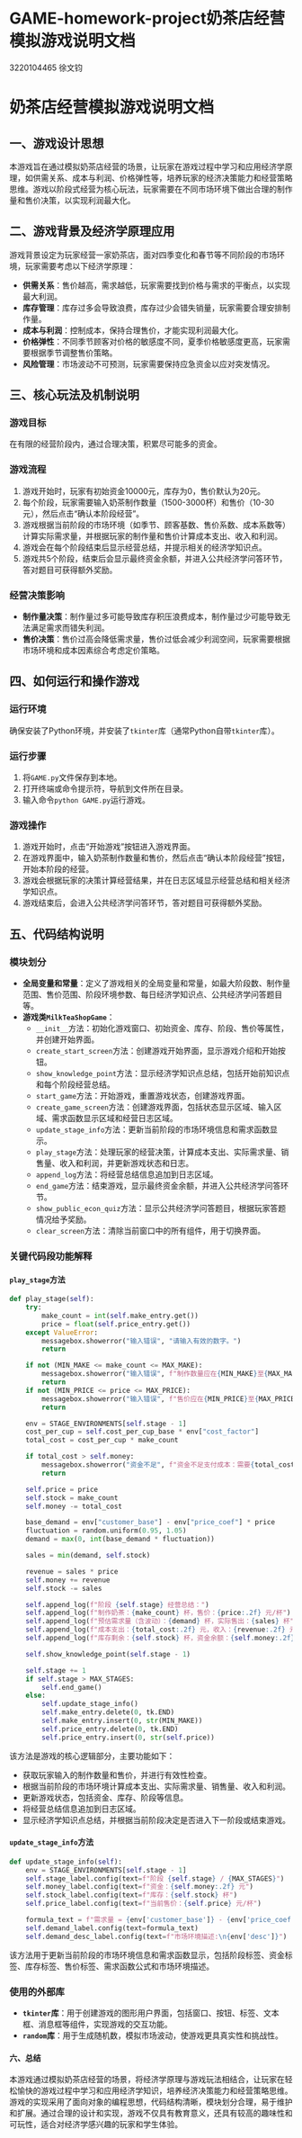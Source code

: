 # GAME-homework-project奶茶店经营模拟游戏说明文档
3220104465 徐文钧
# 奶茶店经营模拟游戏说明文档

## 一、游戏设计思想
本游戏旨在通过模拟奶茶店经营的场景，让玩家在游戏过程中学习和应用经济学原理，如供需关系、成本与利润、价格弹性等，培养玩家的经济决策能力和经营策略思维。游戏以阶段式经营为核心玩法，玩家需要在不同市场环境下做出合理的制作量和售价决策，以实现利润最大化。

## 二、游戏背景及经济学原理应用
游戏背景设定为玩家经营一家奶茶店，面对四季变化和春节等不同阶段的市场环境，玩家需要考虑以下经济学原理：

- **供需关系**：售价越高，需求越低，玩家需要找到价格与需求的平衡点，以实现最大利润。
- **库存管理**：库存过多会导致浪费，库存过少会错失销量，玩家需要合理安排制作量。
- **成本与利润**：控制成本，保持合理售价，才能实现利润最大化。
- **价格弹性**：不同季节顾客对价格的敏感度不同，夏季价格敏感度更高，玩家需要根据季节调整售价策略。
- **风险管理**：市场波动不可预测，玩家需要保持应急资金以应对突发情况。

## 三、核心玩法及机制说明
### 游戏目标
在有限的经营阶段内，通过合理决策，积累尽可能多的资金。

### 游戏流程
1. 游戏开始时，玩家有初始资金10000元，库存为0，售价默认为20元。
2. 每个阶段，玩家需要输入奶茶制作数量（1500-3000杯）和售价（10-30元），然后点击“确认本阶段经营”。
3. 游戏根据当前阶段的市场环境（如季节、顾客基数、售价系数、成本系数等）计算实际需求量，并根据玩家的制作量和售价计算成本支出、收入和利润。
4. 游戏会在每个阶段结束后显示经营总结，并提示相关的经济学知识点。
5. 游戏共5个阶段，结束后会显示最终资金余额，并进入公共经济学问答环节，答对题目可获得额外奖励。

### 经营决策影响
- **制作量决策**：制作量过多可能导致库存积压浪费成本，制作量过少可能导致无法满足需求而错失利润。
- **售价决策**：售价过高会降低需求量，售价过低会减少利润空间，玩家需要根据市场环境和成本因素综合考虑定价策略。

## 四、如何运行和操作游戏
### 运行环境
确保安装了Python环境，并安装了`tkinter`库（通常Python自带`tkinter`库）。

### 运行步骤
1. 将`GAME.py`文件保存到本地。
2. 打开终端或命令提示符，导航到文件所在目录。
3. 输入命令`python GAME.py`运行游戏。

### 游戏操作
1. 游戏开始时，点击“开始游戏”按钮进入游戏界面。
2. 在游戏界面中，输入奶茶制作数量和售价，然后点击“确认本阶段经营”按钮，开始本阶段的经营。
3. 游戏会根据玩家的决策计算经营结果，并在日志区域显示经营总结和相关经济学知识点。
4. 游戏结束后，会进入公共经济学问答环节，答对题目可获得额外奖励。

## 五、代码结构说明
### 模块划分
- **全局变量和常量**：定义了游戏相关的全局变量和常量，如最大阶段数、制作量范围、售价范围、阶段环境参数、每日经济学知识点、公共经济学问答题目等。
- **游戏类`MilkTeaShopGame`**：
  - `__init__`方法：初始化游戏窗口、初始资金、库存、阶段、售价等属性，并创建开始界面。
  - `create_start_screen`方法：创建游戏开始界面，显示游戏介绍和开始按钮。
  - `show_knowledge_point`方法：显示经济学知识点总结，包括开始前知识点和每个阶段经营总结。
  - `start_game`方法：开始游戏，重置游戏状态，创建游戏界面。
  - `create_game_screen`方法：创建游戏界面，包括状态显示区域、输入区域、需求函数显示区域和经营日志区域。
  - `update_stage_info`方法：更新当前阶段的市场环境信息和需求函数显示。
  - `play_stage`方法：处理玩家的经营决策，计算成本支出、实际需求量、销售量、收入和利润，并更新游戏状态和日志。
  - `append_log`方法：将经营总结信息追加到日志区域。
  - `end_game`方法：结束游戏，显示最终资金余额，并进入公共经济学问答环节。
  - `show_public_econ_quiz`方法：显示公共经济学问答题目，根据玩家答题情况给予奖励。
  - `clear_screen`方法：清除当前窗口中的所有组件，用于切换界面。

### 关键代码段功能解释
#### `play_stage`方法
```python
def play_stage(self):
    try:
        make_count = int(self.make_entry.get())
        price = float(self.price_entry.get())
    except ValueError:
        messagebox.showerror("输入错误", "请输入有效的数字。")
        return

    if not (MIN_MAKE <= make_count <= MAX_MAKE):
        messagebox.showerror("输入错误", f"制作数量应在{MIN_MAKE}至{MAX_MAKE}之间。")
        return
    if not (MIN_PRICE <= price <= MAX_PRICE):
        messagebox.showerror("输入错误", f"售价应在{MIN_PRICE}至{MAX_PRICE}元之间。")
        return

    env = STAGE_ENVIRONMENTS[self.stage - 1]
    cost_per_cup = self.cost_per_cup_base * env["cost_factor"]
    total_cost = cost_per_cup * make_count

    if total_cost > self.money:
        messagebox.showerror("资金不足", f"资金不足支付成本：需要{total_cost:.2f}元，当前资金{self.money:.2f}元。")
        return

    self.price = price
    self.stock = make_count
    self.money -= total_cost

    base_demand = env["customer_base"] - env["price_coef"] * price
    fluctuation = random.uniform(0.95, 1.05)
    demand = max(0, int(base_demand * fluctuation))

    sales = min(demand, self.stock)

    revenue = sales * price
    self.money += revenue
    self.stock -= sales

    self.append_log(f"阶段 {self.stage} 经营总结：")
    self.append_log(f"制作奶茶：{make_count} 杯，售价：{price:.2f} 元/杯")
    self.append_log(f"预估需求量（含波动）：{demand} 杯，实际售出：{sales} 杯")
    self.append_log(f"成本支出：{total_cost:.2f} 元，收入：{revenue:.2f} 元")
    self.append_log(f"库存剩余：{self.stock} 杯，资金余额：{self.money:.2f} 元\n")

    self.show_knowledge_point(self.stage - 1)

    self.stage += 1
    if self.stage > MAX_STAGES:
        self.end_game()
    else:
        self.update_stage_info()
        self.make_entry.delete(0, tk.END)
        self.make_entry.insert(0, str(MIN_MAKE))
        self.price_entry.delete(0, tk.END)
        self.price_entry.insert(0, str(self.price))
```
该方法是游戏的核心逻辑部分，主要功能如下：
- 获取玩家输入的制作数量和售价，并进行有效性检查。
- 根据当前阶段的市场环境计算成本支出、实际需求量、销售量、收入和利润。
- 更新游戏状态，包括资金、库存、阶段等信息。
- 将经营总结信息追加到日志区域。
- 显示经济学知识点总结，并根据当前阶段决定是否进入下一阶段或结束游戏。

#### `update_stage_info`方法
```python
def update_stage_info(self):
    env = STAGE_ENVIRONMENTS[self.stage - 1]
    self.stage_label.config(text=f"阶段 {self.stage} / {MAX_STAGES}")
    self.money_label.config(text=f"资金：{self.money:.2f} 元")
    self.stock_label.config(text=f"库存：{self.stock} 杯")
    self.price_label.config(text=f"当前售价：{self.price} 元/杯")

    formula_text = f"需求量 = {env['customer_base']} - {env['price_coef']} × 价格（元）"
    self.demand_label.config(text=formula_text)
    self.demand_desc_label.config(text=f"市场环境描述:\n{env['desc']}")
```
该方法用于更新当前阶段的市场环境信息和需求函数显示，包括阶段标签、资金标签、库存标签、售价标签、需求函数公式和市场环境描述。

### 使用的外部库
- **`tkinter`库**：用于创建游戏的图形用户界面，包括窗口、按钮、标签、文本框、消息框等组件，实现游戏的交互功能。
- **`random`库**：用于生成随机数，模拟市场波动，使游戏更具真实性和挑战性。

#### 六、总结
本游戏通过模拟奶茶店经营的场景，将经济学原理与游戏玩法相结合，让玩家在轻松愉快的游戏过程中学习和应用经济学知识，培养经济决策能力和经营策略思维。游戏的实现采用了面向对象的编程思想，代码结构清晰，模块划分合理，易于维护和扩展。通过合理的设计和实现，游戏不仅具有教育意义，还具有较高的趣味性和可玩性，适合对经济学感兴趣的玩家和学生体验。
